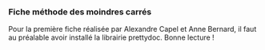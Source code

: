 ### Fiche méthode des moindres carrés

Pour la première fiche réalisée par Alexandre Capel et Anne Bernard, il faut au préalable avoir installé la librairie prettydoc.
Bonne lecture ! 
